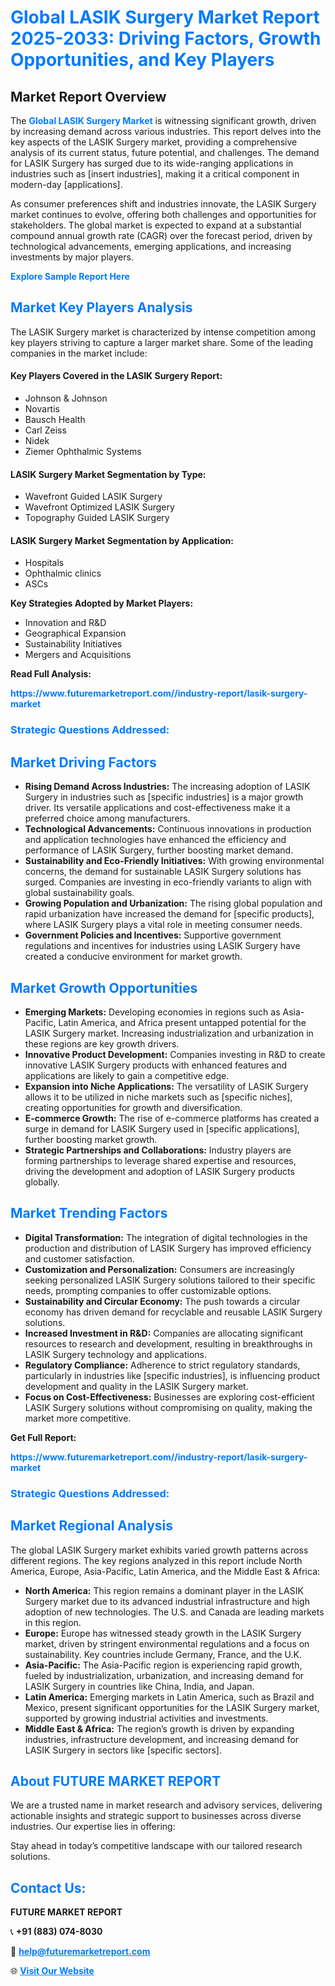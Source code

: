 <h1 style="color: #007BFF;">Global LASIK Surgery Market Report 2025-2033: Driving Factors, Growth Opportunities, and Key Players</h1>

<section id="overview">
<h2>Market Report Overview</h2>
<p>The <a href="https://www.futuremarketreport.com//industry-report/lasik-surgery-market" style="color: #007BFF; text-decoration: none;"><strong>Global LASIK Surgery Market</strong></a> is witnessing significant growth, driven by increasing demand across various industries. This report delves into the key aspects of the LASIK Surgery market, providing a comprehensive analysis of its current status, future potential, and challenges. The demand for LASIK Surgery has surged due to its wide-ranging applications in industries such as [insert industries], making it a critical component in modern-day [applications].</p>
<p>As consumer preferences shift and industries innovate, the LASIK Surgery market continues to evolve, offering both challenges and opportunities for stakeholders. The global market is expected to expand at a substantial compound annual growth rate (CAGR) over the forecast period, driven by technological advancements, emerging applications, and increasing investments by major players.</p>
</section>

<section id="overview">
<p><a href="https://www.futuremarketreport.com//request-sample/reportId=63529" style="color: #007BFF; text-decoration: none;"><strong>Explore Sample Report Here</strong></a></p>
</section>

<section id="key-players">
<h2 style="color: #007BFF;">Market Key Players Analysis</h2>
<p>The LASIK Surgery market is characterized by intense competition among key players striving to capture a larger market share. Some of the leading companies in the market include:</p>
<h4>Key Players Covered in the LASIK Surgery Report:</h4>
<ul><li>Johnson &amp; Johnson</li><li>Novartis</li><li>Bausch Health</li><li>Carl Zeiss</li><li>Nidek</li><li>Ziemer Ophthalmic Systems</li></ul>
<h4>LASIK Surgery Market Segmentation by Type:</h4>
<ul><li>Wavefront Guided LASIK Surgery</li><li>Wavefront Optimized LASIK Surgery</li><li>Topography Guided LASIK Surgery</li></ul>

<h4>LASIK Surgery Market Segmentation by Application:</h4>
<ul><li>Hospitals</li><li>Ophthalmic clinics</li><li>ASCs</li></ul>
<p><strong>Key Strategies Adopted by Market Players:</strong></p>
<ul>
<li>Innovation and R&D</li>
<li>Geographical Expansion</li>
<li>Sustainability Initiatives</li>
<li>Mergers and Acquisitions</li>
</ul>
</section>

<section>
<p><strong>Read Full Analysis: </strong></p><a href="https://www.futuremarketreport.com//industry-report/lasik-surgery-market" style="color: #007BFF; text-decoration: none;"><strong>https://www.futuremarketreport.com//industry-report/lasik-surgery-market</strong></a>
<h3 style="color: #007BFF;">Strategic Questions Addressed:</h3>
</section>

<section id="driving-factors">
<h2 style="color: #007BFF;">Market Driving Factors</h2>
<ul>
<li><strong>Rising Demand Across Industries:</strong> The increasing adoption of LASIK Surgery in industries such as [specific industries] is a major growth driver. Its versatile applications and cost-effectiveness make it a preferred choice among manufacturers.</li>
<li><strong>Technological Advancements:</strong> Continuous innovations in production and application technologies have enhanced the efficiency and performance of LASIK Surgery, further boosting market demand.</li>
<li><strong>Sustainability and Eco-Friendly Initiatives:</strong> With growing environmental concerns, the demand for sustainable LASIK Surgery solutions has surged. Companies are investing in eco-friendly variants to align with global sustainability goals.</li>
<li><strong>Growing Population and Urbanization:</strong> The rising global population and rapid urbanization have increased the demand for [specific products], where LASIK Surgery plays a vital role in meeting consumer needs.</li>
<li><strong>Government Policies and Incentives:</strong> Supportive government regulations and incentives for industries using LASIK Surgery have created a conducive environment for market growth.</li>
</ul>
</section>

<section id="growth-opportunities">
<h2 style="color: #007BFF;">Market Growth Opportunities</h2>
<ul>
<li><strong>Emerging Markets:</strong> Developing economies in regions such as Asia-Pacific, Latin America, and Africa present untapped potential for the LASIK Surgery market. Increasing industrialization and urbanization in these regions are key growth drivers.</li>
<li><strong>Innovative Product Development:</strong> Companies investing in R&D to create innovative LASIK Surgery products with enhanced features and applications are likely to gain a competitive edge.</li>
<li><strong>Expansion into Niche Applications:</strong> The versatility of LASIK Surgery allows it to be utilized in niche markets such as [specific niches], creating opportunities for growth and diversification.</li>
<li><strong>E-commerce Growth:</strong> The rise of e-commerce platforms has created a surge in demand for LASIK Surgery used in [specific applications], further boosting market growth.</li>
<li><strong>Strategic Partnerships and Collaborations:</strong> Industry players are forming partnerships to leverage shared expertise and resources, driving the development and adoption of LASIK Surgery products globally.</li>
</ul>
</section>

<section id="trending-factors">
<h2 style="color: #007BFF;">Market Trending Factors</h2>
<ul>
<li><strong>Digital Transformation:</strong> The integration of digital technologies in the production and distribution of LASIK Surgery has improved efficiency and customer satisfaction.</li>
<li><strong>Customization and Personalization:</strong> Consumers are increasingly seeking personalized LASIK Surgery solutions tailored to their specific needs, prompting companies to offer customizable options.</li>
<li><strong>Sustainability and Circular Economy:</strong> The push towards a circular economy has driven demand for recyclable and reusable LASIK Surgery solutions.</li>
<li><strong>Increased Investment in R&D:</strong> Companies are allocating significant resources to research and development, resulting in breakthroughs in LASIK Surgery technology and applications.</li>
<li><strong>Regulatory Compliance:</strong> Adherence to strict regulatory standards, particularly in industries like [specific industries], is influencing product development and quality in the LASIK Surgery market.</li>
<li><strong>Focus on Cost-Effectiveness:</strong> Businesses are exploring cost-efficient LASIK Surgery solutions without compromising on quality, making the market more competitive.</li>
</ul>
</section>

<section>
<p><strong>Get Full Report: </strong></p><a href="https://www.futuremarketreport.com//industry-report/lasik-surgery-market" style="color: #007BFF; text-decoration: none;"><strong>https://www.futuremarketreport.com//industry-report/lasik-surgery-market</strong></a>
<h3 style="color: #007BFF;">Strategic Questions Addressed:</h3>
</section>


<section id="regional-analysis">
<h2 style="color: #007BFF;">Market Regional Analysis</h2>
<p>The global LASIK Surgery market exhibits varied growth patterns across different regions. The key regions analyzed in this report include North America, Europe, Asia-Pacific, Latin America, and the Middle East & Africa:</p>
<ul>
<li><strong>North America:</strong> This region remains a dominant player in the LASIK Surgery market due to its advanced industrial infrastructure and high adoption of new technologies. The U.S. and Canada are leading markets in this region.</li>
<li><strong>Europe:</strong> Europe has witnessed steady growth in the LASIK Surgery market, driven by stringent environmental regulations and a focus on sustainability. Key countries include Germany, France, and the U.K.</li>
<li><strong>Asia-Pacific:</strong> The Asia-Pacific region is experiencing rapid growth, fueled by industrialization, urbanization, and increasing demand for LASIK Surgery in countries like China, India, and Japan.</li>
<li><strong>Latin America:</strong> Emerging markets in Latin America, such as Brazil and Mexico, present significant opportunities for the LASIK Surgery market, supported by growing industrial activities and investments.</li>
<li><strong>Middle East & Africa:</strong> The region’s growth is driven by expanding industries, infrastructure development, and increasing demand for LASIK Surgery in sectors like [specific sectors].</li>
</ul>
</section>

<footer>
<h2 style="color: #007BFF;">About FUTURE MARKET REPORT</h2>
<p>We are a trusted name in market research and advisory services, delivering actionable insights and strategic support to businesses across diverse industries. Our expertise lies in offering:</p>

<p>Stay ahead in today’s competitive landscape with our tailored research solutions.</p>

<h2 style="color: #007BFF;">Contact Us:</h2>
<p><strong>FUTURE MARKET REPORT</strong></p>
<p>📞 <strong>+91 (883) 074-8030</strong></p>
<p>📧 <strong><a href="mailto:help@futuremarketreport.com" style="color: #007BFF;">help@futuremarketreport.com</a></strong></p>
<p>🌐 <strong><a href="https://www.futuremarketreport.com/" style="color: #007BFF;">Visit Our Website</a></strong></p>
</footer>